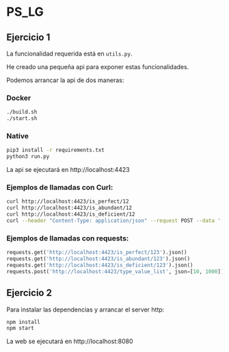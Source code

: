 # PS_LG

## Ejercicio 1

La funcionalidad requerida está en `utils.py`.

He creado una pequeña api para exponer estas funcionalidades.

Podemos arrancar la api de dos maneras:

### Docker

```bash
./build.sh
./start.sh
```

### Native

```bash
pip3 install -r requirements.txt
python3 run.py
```

La api se ejecutará en http://localhost:4423

### Ejemplos de llamadas con Curl:

```bash
curl http://localhost:4423/is_perfect/12
curl http://localhost:4423/is_abundant/12
curl http://localhost:4423/is_deficient/12
curl --header "Content-Type: application/json" --request POST --data '[10, 1000]' http://localhost:4423/type_value_list
```

### Ejemplos de llamadas con requests:

```python
requests.get('http://localhost:4423/is_perfect/123').json()
requests.get('http://localhost:4423/is_abundant/123').json()
requests.get('http://localhost:4423/is_deficient/123').json()
requests.post('http://localhost:4423/type_value_list', json=[10, 1000]).json()
```

## Ejercicio 2

Para instalar las dependencias y arrancar el server http:

```bash
npm install
npm start
```

La web se ejecutará en http://localhost:8080
